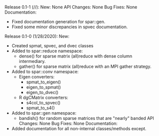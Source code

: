 Release 0.1-1 (//):
New: None
API Changes: None
Bug Fixes: None
Documentation:
  * Fixed documentation generation for spar::gen.
  * Fixed some minor discrepancies in spvec documentation.


Release 0.1-0 (1/28/2020):
New:
  * Created spmat, spvec, and dvec classes
  * Added to spar::reduce namespace:
    - dense() for sparse matrix (all)reduce with dense column intermediary.
    - gather() for sparse matrix (all)reduce with an MPI gather strategy.
  * Added to spar::conv namespace:
    - Eigen converters:
      - spmat_to_eigen()
      - eigen_to_spmat()
      - eigen_to_dvec()
    - R dgCMatrix converters:
      - s4col_to_spvec()
      - spmat_to_s4()
  * Added to spar::gen namespace:
    - bandish() for random sparse matrices that are "nearly" banded
API Changes: None
Bug Fixes: None
Documentation:
  * Added documentation for all non-internal classes/methods except.
